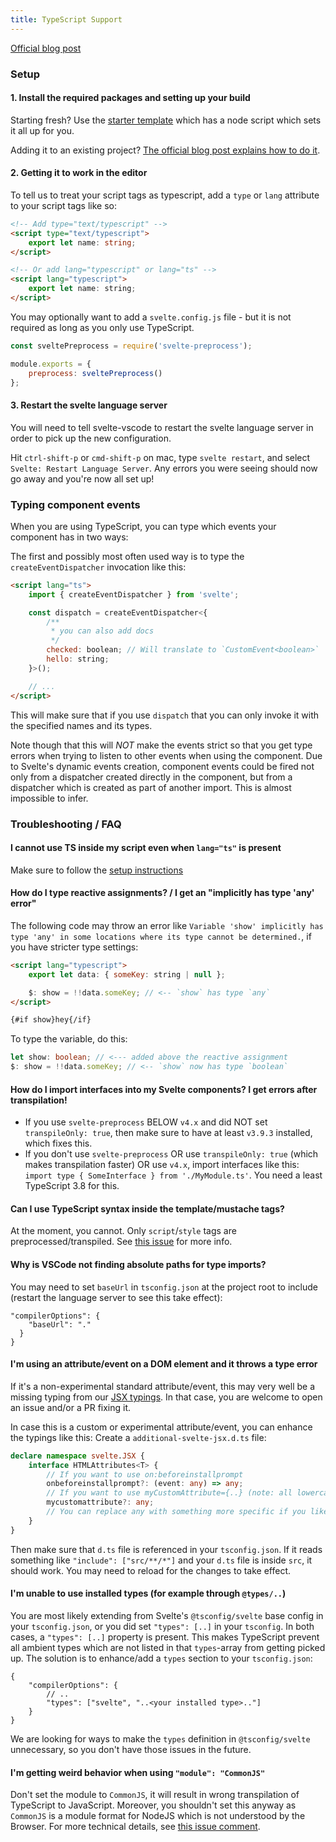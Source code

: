 ```yaml
---
title: TypeScript Support
---
```


[Official blog post](https://svelte.dev/blog/svelte-and-typescript)

### Setup

#### 1. Install the required packages and setting up your build

Starting fresh? Use the [starter template](https://github.com/sveltejs/template) which has a node script which sets it all up for you.

Adding it to an existing project? [The official blog post explains how to do it](https://svelte.dev/blog/svelte-and-typescript#Adding_TypeScript_to_an_existing_project).

#### 2. Getting it to work in the editor

To tell us to treat your script tags as typescript, add a `type` or `lang` attribute to your script tags like so:

```html
<!-- Add type="text/typescript" -->
<script type="text/typescript">
    export let name: string;
</script>

<!-- Or add lang="typescript" or lang="ts" -->
<script lang="typescript">
    export let name: string;
</script>
```

You may optionally want to add a `svelte.config.js` file - but it is not required as long as you only use TypeScript.

```js
const sveltePreprocess = require('svelte-preprocess');

module.exports = {
    preprocess: sveltePreprocess()
};
```

#### 3. Restart the svelte language server

You will need to tell svelte-vscode to restart the svelte language server in order to pick up the new configuration.

Hit `ctrl-shift-p` or `cmd-shift-p` on mac, type `svelte restart`, and select `Svelte: Restart Language Server`. Any errors you were seeing should now go away and you're now all set up!

### Typing component events

When you are using TypeScript, you can type which events your component has in two ways:

The first and possibly most often used way is to type the `createEventDispatcher` invocation like this:

```html
<script lang="ts">
    import { createEventDispatcher } from 'svelte';

    const dispatch = createEventDispatcher<{
        /**
         * you can also add docs
         */
        checked: boolean; // Will translate to `CustomEvent<boolean>`
        hello: string;
    }>();

    // ...
</script>
```

This will make sure that if you use `dispatch` that you can only invoke it with the specified names and its types.

Note though that this will _NOT_ make the events strict so that you get type errors when trying to listen to other events when using the component. Due to Svelte's dynamic events creation, component events could be fired not only from a dispatcher created directly in the component, but from a dispatcher which is created as part of another import. This is almost impossible to infer.

### Troubleshooting / FAQ

#### I cannot use TS inside my script even when `lang="ts"` is present

Make sure to follow the [setup instructions](/packages/svelte-vscode#setup)

#### How do I type reactive assignments? / I get an "implicitly has type 'any' error"

The following code may throw an error like `Variable 'show' implicitly has type 'any' in some locations where its type cannot be determined.`, if you have stricter type settings:

```html
<script lang="typescript">
    export let data: { someKey: string | null };

    $: show = !!data.someKey; // <-- `show` has type `any`
</script>

{#if show}hey{/if}
```

To type the variable, do this:

```ts
let show: boolean; // <--- added above the reactive assignment
$: show = !!data.someKey; // <-- `show` now has type `boolean`
```

#### How do I import interfaces into my Svelte components? I get errors after transpilation!

-   If you use `svelte-preprocess` BELOW `v4.x` and did NOT set `transpileOnly: true`, then make sure to have at least `v3.9.3` installed, which fixes this.
-   If you don't use `svelte-preprocess` OR use `transpileOnly: true` (which makes transpilation faster) OR use `v4.x`, import interfaces like this: `import type { SomeInterface } from './MyModule.ts'`. You need a least TypeScript 3.8 for this.

#### Can I use TypeScript syntax inside the template/mustache tags?

At the moment, you cannot. Only `script`/`style` tags are preprocessed/transpiled. See [this issue](https://github.com/sveltejs/svelte/issues/4701) for more info.

#### Why is VSCode not finding absolute paths for type imports?

You may need to set `baseUrl` in `tsconfig.json` at the project root to include (restart the language server to see this take effect):

```
"compilerOptions": {
    "baseUrl": "."
  }
}
```

#### I'm using an attribute/event on a DOM element and it throws a type error

If it's a non-experimental standard attribute/event, this may very well be a missing typing from our [JSX typings](https://github.com/sveltejs/language-tools/blob/master/packages/svelte2tsx/svelte-jsx.d.ts). In that case, you are welcome to open an issue and/or a PR fixing it.

In case this is a custom or experimental attribute/event, you can enhance the typings like this:
Create a `additional-svelte-jsx.d.ts` file:

```ts
declare namespace svelte.JSX {
    interface HTMLAttributes<T> {
        // If you want to use on:beforeinstallprompt
        onbeforeinstallprompt?: (event: any) => any;
        // If you want to use myCustomAttribute={..} (note: all lowercase)
        mycustomattribute?: any;
        // You can replace any with something more specific if you like
    }
}
```

Then make sure that `d.ts` file is referenced in your `tsconfig.json`. If it reads something like `"include": ["src/**/*"]` and your `d.ts` file is inside `src`, it should work. You may need to reload for the changes to take effect.

#### I'm unable to use installed types (for example through `@types/..`)

You are most likely extending from Svelte's `@tsconfig/svelte` base config in your `tsconfig.json`, or you did set `"types": [..]` in your `tsconfig`. In both cases, a `"types": [..]` property is present. This makes TypeScript prevent all ambient types which are not listed in that `types`-array from getting picked up. The solution is to enhance/add a `types` section to your `tsconfig.json`:

```
{
    "compilerOptions": {
        // ..
        "types": ["svelte", "..<your installed type>.."]
    }
}
```

We are looking for ways to make the `types` definition in `@tsconfig/svelte` unnecessary, so you don't have those issues in the future.

#### I'm getting weird behavior when using `"module": "CommonJS"`

Don't set the module to `CommonJS`, it will result in wrong transpilation of TypeScript to JavaScript. Moreover, you shouldn't set this anyway as `CommonJS` is a module format for NodeJS which is not understood by the Browser. For more technical details, see [this issue comment](https://github.com/sveltejs/language-tools/issues/826#issuecomment-782858437).
